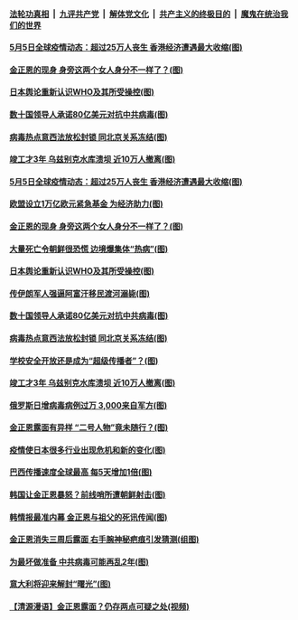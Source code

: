 ####  [法轮功真相](../../../../basic/blob/master/README.md?t=05060401) &nbsp;|&nbsp; [九评共产党](../../../../9ping.md/blob/master/README.md?t=05060401) &nbsp;|&nbsp; [解体党文化](../../../../jtdwh.md/blob/master/README.md?t=05060401)  &nbsp;|&nbsp; [共产主义的终极目的](../../../../gczydzjmd.md/blob/master/README.md?t=05060401) &nbsp;|&nbsp; [魔鬼在统治我们的世界](../../../../mgztzwmdsj.md/blob/master/README.md?t=05060401) 

#### [5月5日全球疫情动态：超过25万人丧生 香港经济遭遇最大收缩(图)](../pages/p9/932233.md?t=05060401) 

#### [金正恩的现身 身旁这两个女人身分不一样了？(图)](../pages/p9/932185.md?t=05060401) 

#### [日本舆论重新认识WHO及其所受操控(图)](../pages/p9/932112.md?t=05060401) 

#### [数十国领导人承诺80亿美元对抗中共病毒(图)](../pages/p9/932120.md?t=05060401) 

#### [病毒热点意西法放松封锁 同北京关系冻结(图)](../pages/p9/932110.md?t=05060401) 

#### [竣工才3年 乌兹别克水库溃坝 近10万人撤离(图)](../pages/p9/932080.md?t=05060401) 

#### [5月5日全球疫情动态：超过25万人丧生 香港经济遭遇最大收缩(图)](../pages/p9/932233.md?t=05060401) 

#### [欧盟设立1万亿欧元紧急基金 为经济助力(图)](../pages/p9/932213.md?t=05060401) 

#### [金正恩的现身 身旁这两个女人身分不一样了？(图)](../pages/p9/932185.md?t=05060401) 

#### [大量死亡令朝鲜很恐慌 边境爆集体“热病”(图)](../pages/p9/932087.md?t=05060401) 

#### [日本舆论重新认识WHO及其所受操控(图)](../pages/p9/932112.md?t=05060401) 

#### [传伊朗军人强逼阿富汗移民渡河溺毙(图)](../pages/p9/932091.md?t=05060401) 

#### [数十国领导人承诺80亿美元对抗中共病毒(图)](../pages/p9/932120.md?t=05060401) 

#### [病毒热点意西法放松封锁 同北京关系冻结(图)](../pages/p9/932110.md?t=05060401) 

#### [学校安全开放还是成为“超级传播者”？(图)](../pages/p9/932105.md?t=05060401) 

#### [竣工才3年 乌兹别克水库溃坝 近10万人撤离(图)](../pages/p9/932080.md?t=05060401) 

#### [俄罗斯日增病毒病例过万 3,000来自军方(图)](../pages/p9/932053.md?t=05060401) 

#### [金正恩露面有异样 “二号人物”竟未随行？(图)](../pages/p9/932001.md?t=05060401) 

#### [疫情使日本很多行业出现危机和新的变化(图)](../pages/p9/932017.md?t=05060401) 

#### [巴西传播速度全球最高 每5天增加1倍(图)](../pages/p9/932000.md?t=05060401) 

#### [韩国让金正恩暴怒？前线哨所遭朝鲜射击(图)](../pages/p9/931990.md?t=05060401) 

#### [韩情报最准内幕 金正恩与祖父的死讯传闻(图)](../pages/p9/931896.md?t=05060401) 

#### [金正恩消失三周后露面 右手腕神秘疤痕引发猜测(组图)](../pages/p9/931953.md?t=05060401) 

#### [为最坏做准备 中共病毒可能再乱2年(图)](../pages/p9/931887.md?t=05060401) 

#### [意大利将迎来解封“曙光”(图)](../pages/p9/931929.md?t=05060401) 

#### [【清源漫语】金正恩露面？仍存两点可疑之处(视频)](../pages/p9/931901.md?t=05060401) 

